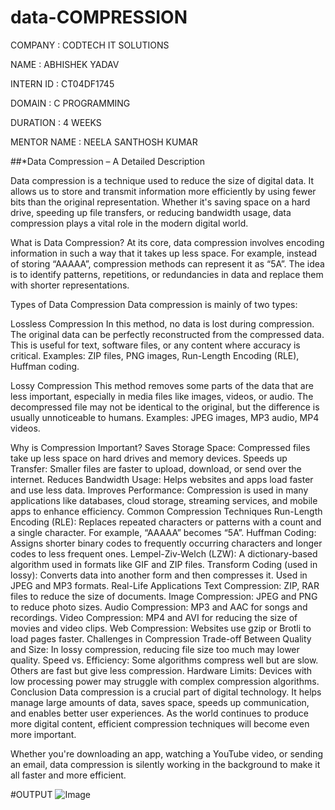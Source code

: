 # data-COMPRESSION

COMPANY : CODTECH IT SOLUTIONS

NAME : ABHISHEK YADAV

INTERN ID : CT04DF1745

DOMAIN : C PROGRAMMING

DURATION : 4 WEEKS

MENTOR NAME : NEELA SANTHOSH KUMAR

##*Data Compression – A Detailed Description

Data compression is a technique used to reduce the size of digital data. It allows us to store and transmit information more efficiently by using fewer bits than the original representation. Whether it's saving space on a hard drive, speeding up file transfers, or reducing bandwidth usage, data compression plays a vital role in the modern digital world.

What is Data Compression?
At its core, data compression involves encoding information in such a way that it takes up less space. For example, instead of storing “AAAAA”, compression methods can represent it as “5A”. The idea is to identify patterns, repetitions, or redundancies in data and replace them with shorter representations.

Types of Data Compression
Data compression is mainly of two types:

Lossless Compression In this method, no data is lost during compression. The original data can be perfectly reconstructed from the compressed data. This is useful for text, software files, or any content where accuracy is critical. Examples: ZIP files, PNG images, Run-Length Encoding (RLE), Huffman coding.

Lossy Compression This method removes some parts of the data that are less important, especially in media files like images, videos, or audio. The decompressed file may not be identical to the original, but the difference is usually unnoticeable to humans. Examples: JPEG images, MP3 audio, MP4 videos.

Why is Compression Important?
Saves Storage Space: Compressed files take up less space on hard drives and memory devices.
Speeds up Transfer: Smaller files are faster to upload, download, or send over the internet.
Reduces Bandwidth Usage: Helps websites and apps load faster and use less data.
Improves Performance: Compression is used in many applications like databases, cloud storage, streaming services, and mobile apps to enhance efficiency.
Common Compression Techniques
Run-Length Encoding (RLE): Replaces repeated characters or patterns with a count and a single character. For example, “AAAAA” becomes “5A”.
Huffman Coding: Assigns shorter binary codes to frequently occurring characters and longer codes to less frequent ones.
Lempel-Ziv-Welch (LZW): A dictionary-based algorithm used in formats like GIF and ZIP files.
Transform Coding (used in lossy): Converts data into another form and then compresses it. Used in JPEG and MP3 formats.
Real-Life Applications
Text Compression: ZIP, RAR files to reduce the size of documents.
Image Compression: JPEG and PNG to reduce photo sizes.
Audio Compression: MP3 and AAC for songs and recordings.
Video Compression: MP4 and AVI for reducing the size of movies and video clips.
Web Compression: Websites use gzip or Brotli to load pages faster.
Challenges in Compression
Trade-off Between Quality and Size: In lossy compression, reducing file size too much may lower quality.
Speed vs. Efficiency: Some algorithms compress well but are slow. Others are fast but give less compression.
Hardware Limits: Devices with low processing power may struggle with complex compression algorithms.
Conclusion
Data compression is a crucial part of digital technology. It helps manage large amounts of data, saves space, speeds up communication, and enables better user experiences. As the world continues to produce more digital content, efficient compression techniques will become even more important.

Whether you're downloading an app, watching a YouTube video, or sending an email, data compression is silently working in the background to make it all faster and more efficient.

#OUTPUT
![Image](https://github.com/user-attachments/assets/b3256177-c661-42b0-90ba-47476ef886e1)

